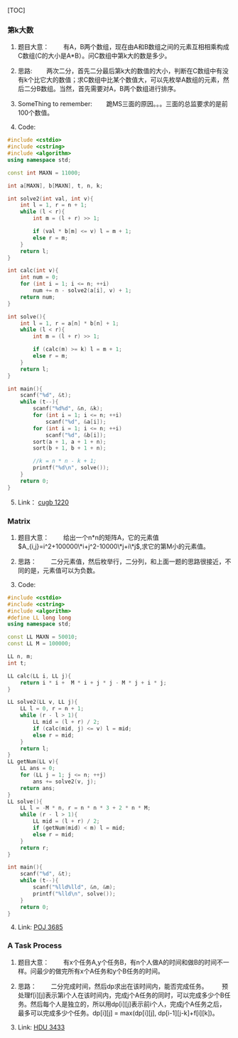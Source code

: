 [TOC]

### 第k大数

1. 题目大意：
&emsp;&emsp;有A，B两个数组，现在由A和B数组之间的元素互相相乘构成C数组(C的大小是A*B）。问C数组中第k大的数是多少。 

2. 思路:
&emsp;&emsp;两次二分，首先二分最后第k大的数值的大小，判断在C数组中有没有k个比它大的数值；求C数组中比某个数值大，可以先枚举A数组的元素，然后二分B数组。当然，首先需要对A，B两个数组进行排序。

3. SomeThing to remember:
&emsp;&emsp;跪MS三面的原因。。。三面的总监要求的是前100个数值。

4. Code:

```cpp
#include <cstdio>
#include <cstring>
#include <algorithm>
using namespace std;

const int MAXN = 11000;

int a[MAXN], b[MAXN], t, n, k;

int solve2(int val, int v){
    int l = 1, r = n + 1;
    while (l < r){
        int m = (l + r) >> 1;

        if (val * b[m] <= v) l = m + 1;
        else r = m;
    }
    return l;
}

int calc(int v){
    int num = 0;
    for (int i = 1; i <= n; ++i)
        num += n - solve2(a[i], v) + 1;
    return num;
}

int solve(){
    int l = 1, r = a[n] * b[n] + 1;
    while (l < r){
        int m = (l + r) >> 1;

        if (calc(m) >= k) l = m + 1;
        else r = m;
    }
    return l;
}

int main(){
    scanf("%d", &t);
    while (t--){
        scanf("%d%d", &n, &k);
        for (int i = 1; i <= n; ++i)
            scanf("%d", &a[i]);
        for (int i = 1; i <= n; ++i)
            scanf("%d", &b[i]);
        sort(a + 1, a + 1 + n);
        sort(b + 1, b + 1 + n);

        //k = n * n - k + 1;
        printf("%d\n", solve());
    }
    return 0;
}

```

5. Link：
[cugb 1220](http://acm.cugb.edu.cn/showproblem.php?problemid=1220)

### Matrix

1. 题目大意：
&emsp;&emsp;给出一个n*n的矩阵A，它的元素值$A_{i,j}=i^2+100000\*i+j^2-10000\*j+i\*j$,求它的第M小的元素值。

2. 思路：
&emsp;&emsp;二分元素值，然后枚举行，二分列，和上面一题的思路很接近，不同的是，元素值可以为负数。

3. Code:
```c++
#include <cstdio>
#include <cstring>
#include <algorithm>
#define LL long long
using namespace std;

const LL MAXN = 50010;
const LL M = 100000;

LL n, m;
int t;

LL calc(LL i, LL j){
    return i * i +  M * i + j * j - M * j + i * j;
}

LL solve2(LL v, LL j){
    LL l = 0, r = n + 1;
    while (r - l > 1){
        LL mid = (l + r) / 2;
        if (calc(mid, j) <= v) l = mid;
        else r = mid;
    }
    return l;
}
LL getNum(LL v){
    LL ans = 0;
    for (LL j = 1; j <= n; ++j)
        ans += solve2(v, j);
    return ans;
}
LL solve(){
    LL l = -M * n, r = n * n * 3 + 2 * n * M;
    while (r - l > 1){
        LL mid = (l + r) / 2;
        if (getNum(mid) < m) l = mid;
        else r = mid;
    }
    return r;
}

int main(){
    scanf("%d", &t);
    while (t--){
        scanf("%lld%lld", &n, &m);
        printf("%lld\n", solve());
    }
    return 0;
}

```
4. Link:
[POJ 3685](poj.org/problem?id=3685)

### A Task Process

1. 题目大意：
&emsp;&emsp;有x个任务A,y个任务B，有n个人做A的时间和做B的时间不一样。问最少的做完所有x个A任务和y个B任务的时间。

2. 思路：
&emsp;&emsp;二分完成时间，然后dp求出在该时间内，能否完成任务。
&emsp;&emsp;预处理f[i][j]表示第i个人在该时间内，完成j个A任务的同时，可以完成多少个B任务。然后每个人是独立的，所以用dp[i][j]表示前i个人，完成j个A任务之后，最多可以完成多少个任务。dp[i][j] = max(dp[i][j], dp[i-1][j-k]+f[i][k])。

3. Link:
[HDU 3433](http://acm.hdu.edu.cn/showproblem.php?pid=3433)

